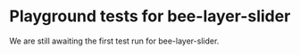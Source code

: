 # Playground tests for bee-layer-slider
We are still awaiting the first test run for bee-layer-slider.
